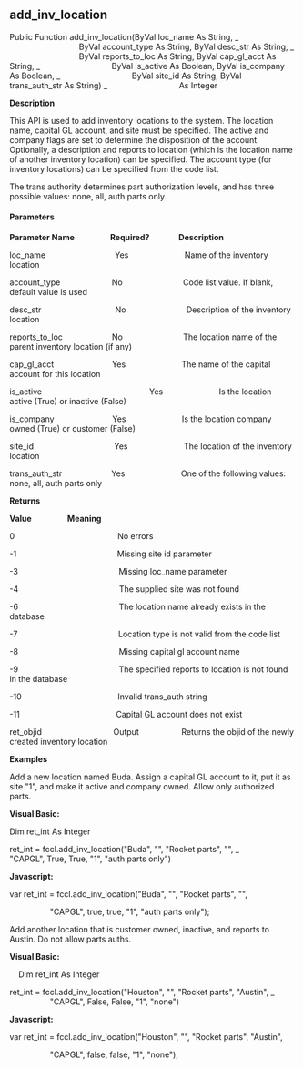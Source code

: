 add_inv_location
------------------

Public Function add_inv_location(ByVal loc_name As String, _
                               ByVal account_type As String, ByVal desc_str As String, _
                               ByVal reports_to_loc As String, ByVal cap_gl_acct As String, _
                               ByVal is_active As Boolean, ByVal is_company As Boolean, _
                               ByVal site_id As String, ByVal trans_auth_str As String) _
                               As Integer

**Description**

This API is used to add inventory locations to the system. The location name, capital GL account, and site must be specified. The active and company flags are set to determine the disposition of the account. Optionally, a description and reports to location (which is the location name of another inventory location) can be specified. The account type (for inventory locations) can be specified from the code list.

The trans authority determines part authorization levels, and has three possible values: none, all, auth parts only.

#### Parameters
**Parameter Name**                **Required?**             **Description**

loc_name                               Yes                         Name of the inventory location

account_type                       No                           Code list value. If blank, default value is used

desc_str                                 No                           Description of the inventory location

reports_to_loc                      No                           The location name of the parent inventory location (if any)

cap_gl_acct                          Yes                         The name of the capital account for this location

is_active                                                Yes                         Is the location active (True) or inactive (False)

is_company                          Yes                         Is the location company owned (True) or customer (False)

site_id                                    Yes                         The location of the inventory location

trans_auth_str                      Yes                         One of the following values: none, all, auth parts only

**Returns**

**Value**                **Meaning**

0                                              No errors

-1                                             Missing site id parameter

-3                                             Missing loc_name parameter

-4                                             The supplied site was not found

-6                                             The location name already exists in the database

-7                                             Location type is not valid from the code list

-8                                             Missing capital gl account name

-9                                             The specified reports to location is not found in the database

-10                                           Invalid trans_auth string

-11                                           Capital GL account does not exist

ret_objid                                Output                   Returns the objid of the newly created inventory location

**Examples**

 Add a new location named Buda. Assign a capital GL account to it, put it as site "1", and make it active and company owned. Allow only authorized parts.

**Visual Basic:**

Dim ret_int As Integer

ret_int = fccl.add_inv_location("Buda", "", "Rocket parts", "", _
                  "CAPGL", True, True, "1", "auth parts only")

**Javascript:**

var ret_int = fccl.add_inv_location("Buda", "", "Rocket parts", "",

                  "CAPGL", true, true, "1", "auth parts only");

 Add another location that is customer owned, inactive, and reports to Austin. Do not allow parts auths.

**Visual Basic:**

    Dim ret_int As Integer

ret_int = fccl.add_inv_location("Houston", "", "Rocket parts", "Austin", _
                  "CAPGL", False, False, "1", "none")

**Javascript:**

var ret_int = fccl.add_inv_location("Houston", "", "Rocket parts", "Austin",

                  "CAPGL", false, false, "1", "none");